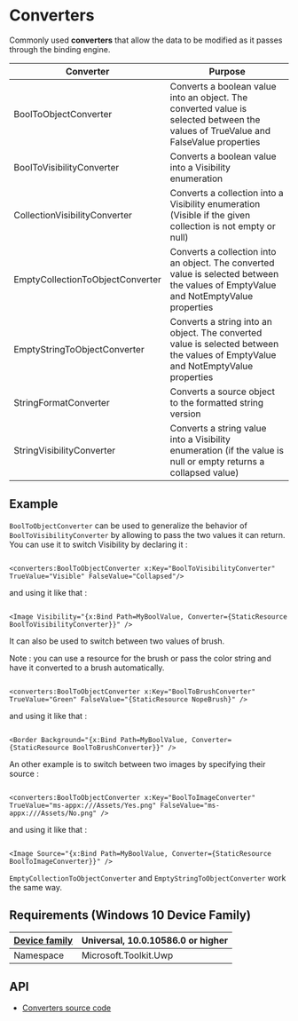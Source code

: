 # Converters

Commonly used **converters** that allow the data to be modified as it passes through the binding engine.

| Converter | Purpose |
| --- | --- |
|BoolToObjectConverter | Converts a boolean value into an object. The converted value is selected between the values of TrueValue and FalseValue properties |
|BoolToVisibilityConverter | Converts a boolean value into a Visibility enumeration |
|CollectionVisibilityConverter | Converts a collection into a Visibility enumeration (Visible if the given collection is not empty or null) |
|EmptyCollectionToObjectConverter | Converts a collection into an object. The converted value is selected between the values of EmptyValue and NotEmptyValue properties |
|EmptyStringToObjectConverter | Converts a string into an object. The converted value is selected between the values of EmptyValue and NotEmptyValue properties |
|StringFormatConverter | Converts a source object to the formatted string version |
|StringVisibilityConverter | Converts a string value into a Visibility enumeration (if the value is null or empty returns a collapsed value) |

## Example
`BoolToObjectConverter` can be used to generalize the behavior of `BoolToVisibilityConverter` by allowing to pass the two values it can return.
You can use it to switch Visibility by declaring it :

```xaml

<converters:BoolToObjectConverter x:Key="BoolToVisibilityConverter" TrueValue="Visible" FalseValue="Collapsed"/>

```

and using it like that :

```xaml

<Image Visibility="{x:Bind Path=MyBoolValue, Converter={StaticResource BoolToVisibilityConverter}}" />

```

It can also be used to switch between two values of brush.

Note : you can use a resource for the brush or pass the color string and have it converted to a brush automatically.

```xaml

<converters:BoolToObjectConverter x:Key="BoolToBrushConverter" TrueValue="Green" FalseValue="{StaticResource NopeBrush}" />

```

and using it like that :

```xaml

<Border Background="{x:Bind Path=MyBoolValue, Converter={StaticResource BoolToBrushConverter}}" />

```

An other example is to switch between two images by specifying their source :

```xaml

<converters:BoolToObjectConverter x:Key="BoolToImageConverter" TrueValue="ms-appx:///Assets/Yes.png" FalseValue="ms-appx:///Assets/No.png" />

```

and using it like that :

```xaml

<Image Source="{x:Bind Path=MyBoolValue, Converter={StaticResource BoolToImageConverter}}" />

```

`EmptyCollectionToObjectConverter` and `EmptyStringToObjectConverter` work the same way.

## Requirements (Windows 10 Device Family)

| [Device family](http://go.microsoft.com/fwlink/p/?LinkID=526370) | Universal, 10.0.10586.0 or higher |
| --- | --- |
| Namespace | Microsoft.Toolkit.Uwp |

## API

* [Converters source code](https://github.com/Microsoft/UWPCommunityToolkit/tree/master/Microsoft.Toolkit.Uwp.UI/Converters)


